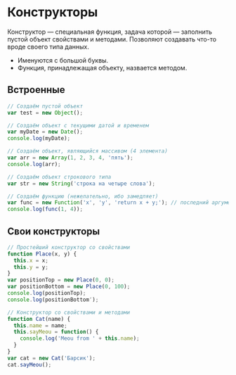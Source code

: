 # Конструкторы

Конструктор — специальная функция, задача которой — заполнить пустой объект свойствами и методами. Позволяют создавать что-то вроде своего типа данных.

- Именуются с большой буквы.
- Функция, принадлежащая объекту, назвается методом.

## Встроенные

```js
// Создаём пустой объект
var test = new Object();

// Создаём объект c текущими датой и временем
var myDate = new Date();
console.log(myDate);

// Создаём объект, являющийся массивом (4 элемента)
var arr = new Array(1, 2, 3, 4, 'пять');
console.log(arr);

// Создаём объект строкового типа
var str = new String('строка на четыре слова');

// Создаём функцию (нежелательно, ибо замедляет)
var func = new Function('x', 'y', 'return x + y;'); // последний аргумент — тело функции
console.log(func(1, 4));
```



## Свои конструкторы

```js
// Простейший конструктор со свойствами
function Place(x, y) {
  this.x = x;
  this.y = y;
}
var positionTop = new Place(0, 0);
var positionBottom = new Place(0, 100);
console.log(positionTop);
console.log(positionBottom′);

// Конструктор со свойствами и методами
function Cat(name) {
  this.name = name;
  this.sayMeou = function() {
    console.log('Meou from ' + this.name);
  }
}
var cat = new Cat('Барсик');
cat.sayMeou();
```
